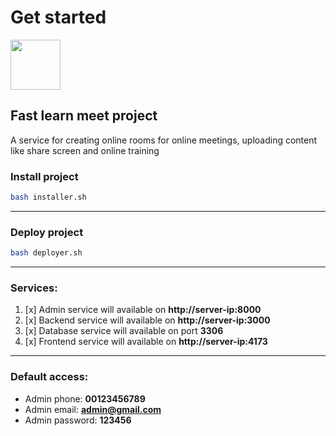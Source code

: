 # Get started

<img src="https://rezaprojects.ir/storage/Fast-Learn-Icon.png" width="80" height="80">

## Fast learn meet project
A service for creating online rooms for online meetings, uploading content like share screen and online training

### Install project

````bash
bash installer.sh
````
---
### Deploy project
````bash
bash deployer.sh
````
---
### **Services:**

1. [x] Admin service will available on **http://server-ip:8000**
2. [x] Backend service will available on **http://server-ip:3000**
3. [x] Database service will available on port **3306**
4. [x] Frontend service will available on **http://server-ip:4173**
---
### **Default access:**
* Admin phone: **00123456789**
* Admin email: **admin@gmail.com**
* Admin password: **123456**